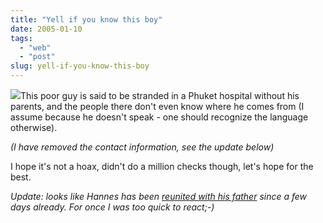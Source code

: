 ```yaml
---
title: "Yell if you know this boy"
date: 2005-01-10
tags: 
  - "web"
  - "post"
slug: yell-if-you-know-this-boy
---
```


![](http://codeconsult.ch/bertrand/archives/images/tsunami-boy.jpg)This poor guy is said to be stranded in a Phuket hospital without his parents, and the people there don't even know where he comes from (I assume because he doesn't speak - one should recognize the language otherwise).

_(I have removed the contact information, see the update below)_

I hope it's not a hoax, didn't do a million checks though, let's hope for the best.

_Update: looks like Hannes has been [reunited with his father](http://www.snopes.com/inboxer/children/hannes.asp) since a few days already. For once I was too quick to react;-)_

